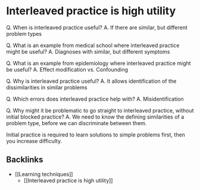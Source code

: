 # Interleaved practice is high utility
Q. When is interleaved practice useful?
A. If there are similar, but different problem types

Q. What is an example from medical school where interleaved practice might be useful?
A. Diagnoses with similar, but different symptoms

Q. What is an example from epidemiology where interleaved practice might be useful?
A. Effect modification vs. Confounding

Q. Why is interleaved practice useful?
A. It allows identification of the dissimilarities in similar problems

Q. Which errors does interleaved practice help with?
A. Misidentification

Q. Why might it be problematic to go straight to interleaved practice, without initial blocked practice?
A. We need to know the defining similarities of a problem type, before we can discriminate between them.

Initial practice is required to learn solutions to simple problems first, then you increase difficulty.

## Backlinks
* [[Learning techniques]]
	* [[Interleaved practice is high utility]]

<!-- {BearID:CEF1775E-AB7D-4521-8A5D-1481B6F7D90D-2458-0000106ACBF8ACE0} -->

